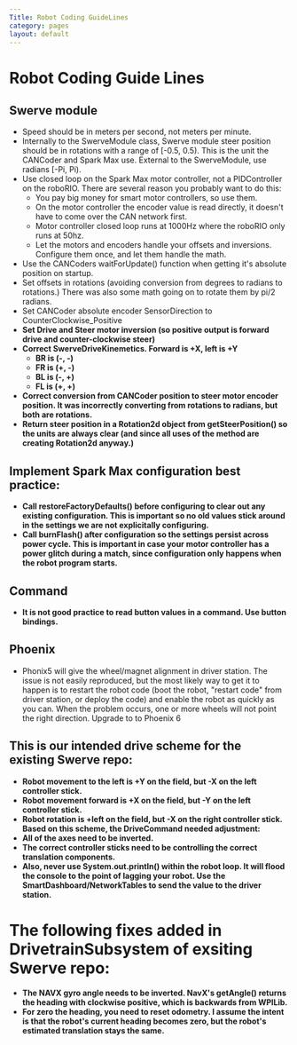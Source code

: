 ```yaml
---
Title: Robot Coding GuideLines
category: pages
layout: default
---
```

# Robot Coding Guide Lines

## Swerve module

* Speed should be in meters per second, not meters per minute.
* Internally to the SwerveModule class, Swerve module steer position should be in rotations with a range of [-0.5, 0.5). This is the unit the CANCoder and Spark Max use. External to the SwerveModule, use radians [-Pi, Pi).
* Use closed loop on the Spark Max motor controller, not a PIDController on the roboRIO. There are several reason you probably want to do this:
    * You pay big money for smart motor controllers, so use them.
    * On the motor controller the encoder value is read directly, it doesn't have to come over the CAN network first.
    * Motor controller closed loop runs at 1000Hz where the roboRIO only runs at 50hz.
    * Let the motors and encoders handle your offsets and inversions. Configure them once, and let them handle the math.
* Use the CANCoders waitForUpdate() function when getting it's absolute position on startup.
* Set offsets in rotations (avoiding conversion from degrees to radians to rotations.) There was also some math going on to rotate them by pi/2 radians.
* Set CANCoder absolute encoder SensorDirection to CounterClockwise_Positive
* **Set Drive and Steer motor inversion (so positive output is forward drive and counter-clockwise steer)**
* **Correct SwerveDriveKinemetics. Forward is +X, left is +Y**
    * **BR is (-, -)**
    * **FR is (+, -)**
    * **BL is (-, +)**
    * **FL is (+, +)**
* **Correct conversion from CANCoder position to steer motor encoder position. It was incorrectly converting from rotations to radians, but both are rotations.**
* **Return steer position in a Rotation2d object from getSteerPosition() so the units are always clear (and since all uses of the method are creating Rotation2d anyway.)**

## Implement Spark Max configuration best practice:

* **Call restoreFactoryDefaults() before configuring to clear out any existing configuration. This is important so no old values stick around in the settings we are not explicitally configuring.**
* **Call burnFlash() after configuration so the settings persist across power cycle. This is important in case your motor controller has a power glitch during a match, since configuration only happens when the robot program starts.**

## Command

* **It is not good practice to read button values in a command. Use button bindings.**

## Phoenix

* Phonix5 will give the wheel/magnet alignment in driver station. The issue is not easily reproduced, but the most likely way to get it to happen is to restart the robot code (boot the robot, "restart code" from driver station, or deploy the code) and enable the robot as quickly as you can. When the problem occurs, one or more wheels will not point the right direction. Upgrade to to Phoenix 6

## This is our intended drive scheme for the existing Swerve repo:

* **Robot movement to the left is +Y on the field, but -X on the left controller stick.**
* **Robot movement forward is +X on the field, but -Y on the left controller stick.**
* **Robot rotation is +left on the field, but -X on the right controller stick.**
**Based on this scheme, the DriveCommand needed adjustment:**
* **All of the axes need to be inverted.**
* **The correct controller sticks need to be controlling the correct translation components.**
* **Also, never use System.out.println() within the robot loop. It will flood the console to the point of lagging your robot. Use the SmartDashboard/NetworkTables to send the value to the driver station.**

# The following fixes added in DrivetrainSubsystem of exsiting Swerve repo:
* **The NAVX gyro angle needs to be inverted. NavX's getAngle() returns the heading with clockwise positive, which is backwards from WPILib.**
* **For zero the heading, you need to reset odometry. I assume the intent is that the robot's current heading becomes zero, but the robot's estimated translation stays the same.**
